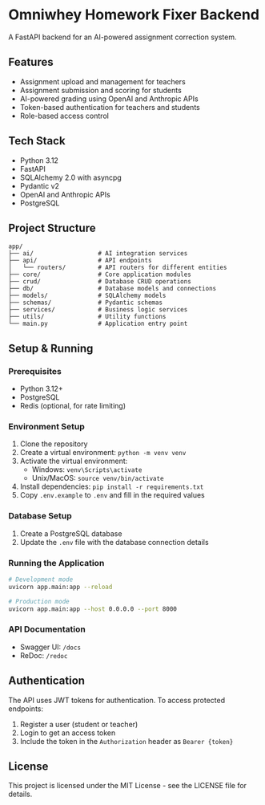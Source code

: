 # Omniwhey Homework Fixer Backend

A FastAPI backend for an AI-powered assignment correction system.

## Features

- Assignment upload and management for teachers
- Assignment submission and scoring for students
- AI-powered grading using OpenAI and Anthropic APIs
- Token-based authentication for teachers and students
- Role-based access control

## Tech Stack

- Python 3.12
- FastAPI
- SQLAlchemy 2.0 with asyncpg
- Pydantic v2
- OpenAI and Anthropic APIs
- PostgreSQL

## Project Structure

```
app/
├── ai/                  # AI integration services
├── api/                 # API endpoints
│   └── routers/         # API routers for different entities
├── core/                # Core application modules
├── crud/                # Database CRUD operations
├── db/                  # Database models and connections
├── models/              # SQLAlchemy models
├── schemas/             # Pydantic schemas
├── services/            # Business logic services
├── utils/               # Utility functions
└── main.py              # Application entry point
```

## Setup & Running

### Prerequisites

- Python 3.12+
- PostgreSQL
- Redis (optional, for rate limiting)

### Environment Setup

1. Clone the repository
2. Create a virtual environment: `python -m venv venv`
3. Activate the virtual environment: 
   - Windows: `venv\Scripts\activate`
   - Unix/MacOS: `source venv/bin/activate`
4. Install dependencies: `pip install -r requirements.txt`
5. Copy `.env.example` to `.env` and fill in the required values

### Database Setup

1. Create a PostgreSQL database
2. Update the `.env` file with the database connection details

### Running the Application

```bash
# Development mode
uvicorn app.main:app --reload

# Production mode
uvicorn app.main:app --host 0.0.0.0 --port 8000
```

### API Documentation

- Swagger UI: `/docs`
- ReDoc: `/redoc`

## Authentication

The API uses JWT tokens for authentication. To access protected endpoints:

1. Register a user (student or teacher)
2. Login to get an access token
3. Include the token in the `Authorization` header as `Bearer {token}`

## License

This project is licensed under the MIT License - see the LICENSE file for details. 